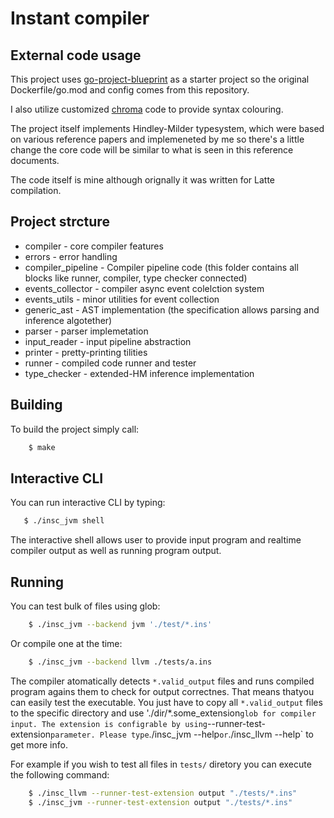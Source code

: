 # Instant compiler

## External code usage

This project uses [go-project-blueprint](https://github.com/MartinHeinz/go-project-blueprint) as a starter project so
the original Dockerfile/go.mod and config comes from this repository.

I also utilize customized [chroma](https://github.com/alecthomas/chroma) code to provide syntax colouring.

The project itself implements Hindley-Milder typesystem, which were based on various reference papers and implemeneted by me so there's a little change the core code will be similar to what is seen in this reference documents.

The code itself is mine although orignally it was written for Latte compilation.

## Project strcture

- compiler - core compiler features
- errors - error handling
- compiler_pipeline - Compiler pipeline code (this folder contains all blocks like runner, compiler, type checker connected)
- events_collector - compiler async event colelction system
- events_utils - minor utilities for event collection
- generic_ast - AST implementation (the specification allows parsing and inference algotether)
- parser - parser implemetation
- input_reader - input pipeline abstraction
- printer - pretty-printing tilities
- runner - compiled code runner and tester
- type_checker - extended-HM inference implementation

## Building

To build the project simply call:

```bash
    $ make
```

## Interactive CLI

You can run interactive CLI by typing:
```bash
   $ ./insc_jvm shell
```

The interactive shell allows user to provide input program and realtime compiler output as well as running program output.

## Running

You can test bulk of files using glob:

```bash
    $ ./insc_jvm --backend jvm './test/*.ins'
```

Or compile one at the time:

```bash
    $ ./insc_jvm --backend llvm ./tests/a.ins
```

The compiler atomatically detects `*.valid_output` files and runs compiled program agains them to check for output correctnes.
That means thatyou can easily test the executable. You just have to copy all `*.valid_output` files to the specific directory and use './dir/\*.some_extension` glob for compiler input.
The extension is configrable by using `--runner-test-extension` parameter. Please type `./insc_jvm --help` or `./insc_llvm --help` to get more info.

For example if you wish to test all files in `tests/` diretory you can execute the following command:
```bash
    $ ./insc_llvm --runner-test-extension output "./tests/*.ins"
    $ ./insc_jvm --runner-test-extension output "./tests/*.ins"
```
